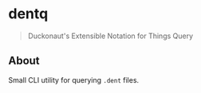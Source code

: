 # dentq
> Duckonaut's Extensible Notation for Things Query

## About
Small CLI utility for querying `.dent` files.
